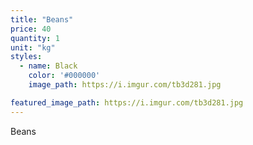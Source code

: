 ```yaml
---
title: "Beans"
price: 40
quantity: 1
unit: "kg"
styles:
  - name: Black
    color: '#000000'
    image_path: https://i.imgur.com/tb3d281.jpg

featured_image_path: https://i.imgur.com/tb3d281.jpg
---
```

<p>Beans</p>